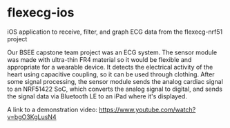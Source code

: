 # flexecg-ios
iOS application to receive, filter, and graph ECG data from the flexecg-nrf51 project

Our BSEE capstone team project was an ECG system. The sensor module was made with ultra-thin FR4 material so it would be flexible and appropriate for a wearable device. It detects the electrical activity of the heart using capacitive coupling, so it can be used through clothing. After some signal processing, the sensor module sends the analog cardiac signal to an NRF51422 SoC, which converts the analog signal to digital, and sends the signal data via Bluetooth LE to an iPad where it's displayed.

A link to a demonstration video:
https://www.youtube.com/watch?v=bgO3KgLusN4
